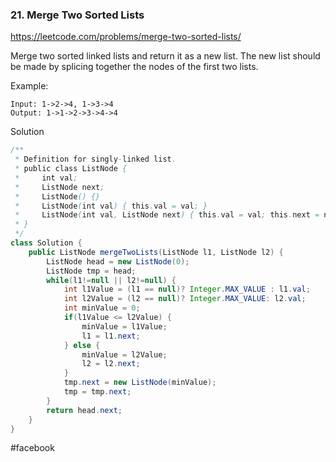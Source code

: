 ### 21. Merge Two Sorted Lists

https://leetcode.com/problems/merge-two-sorted-lists/

Merge two sorted linked lists and return it as a new list. The new list should be made by splicing together the nodes of the first two lists.

Example:
```
Input: 1->2->4, 1->3->4
Output: 1->1->2->3->4->4
```

Solution

```java
/**
 * Definition for singly-linked list.
 * public class ListNode {
 *     int val;
 *     ListNode next;
 *     ListNode() {}
 *     ListNode(int val) { this.val = val; }
 *     ListNode(int val, ListNode next) { this.val = val; this.next = next; }
 * }
 */
class Solution {
    public ListNode mergeTwoLists(ListNode l1, ListNode l2) {
        ListNode head = new ListNode(0);
        ListNode tmp = head;
        while(l1!=null || l2!=null) {
            int l1Value = (l1 == null)? Integer.MAX_VALUE : l1.val;
            int l2Value = (l2 == null)? Integer.MAX_VALUE: l2.val;
            int minValue = 0;
            if(l1Value <= l2Value) {
                minValue = l1Value;
                l1 = l1.next;
            } else {
                minValue = l2Value;
                l2 = l2.next;
            }
            tmp.next = new ListNode(minValue);
            tmp = tmp.next;
        }
        return head.next;
    }
}
```

#facebook